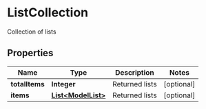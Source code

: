 

# ListCollection

Collection of lists

## Properties

| Name | Type | Description | Notes |
|------------ | ------------- | ------------- | -------------|
|**totalItems** | **Integer** | Returned lists |  [optional] |
|**items** | [**List&lt;ModelList&gt;**](ModelList.md) | Returned lists |  [optional] |



